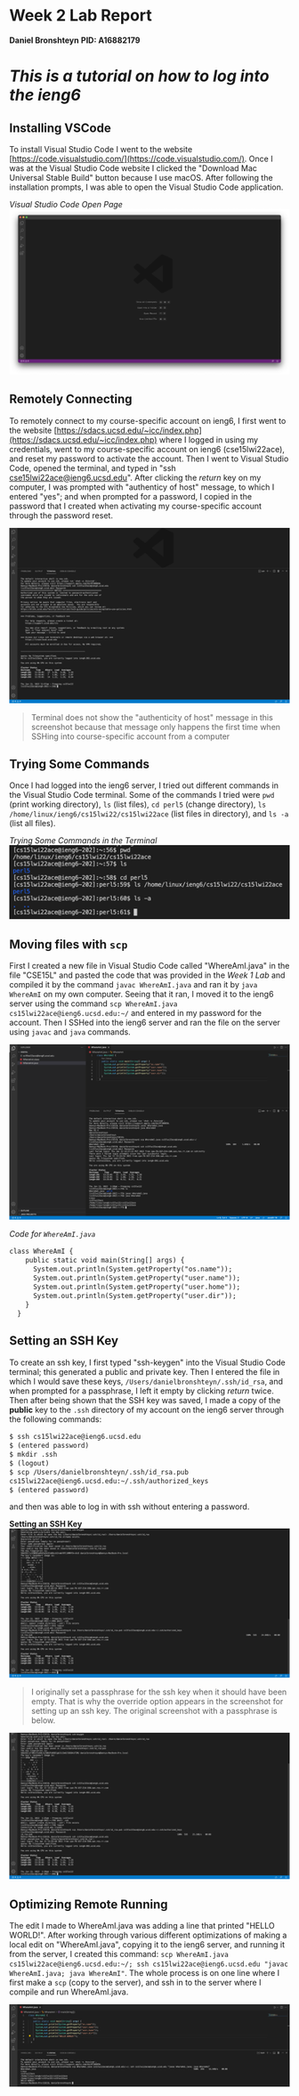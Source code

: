 # Week 2 Lab Report 
**Daniel Bronshteyn**
**PID: A16882179**


# *This is a tutorial on how to log into the ieng6*


## Installing VSCode

To install Visual Studio Code I went to the website [https://code.visualstudio.com/](https://code.visualstudio.com/). Once I was at the Visual Studio Code website I clicked the "Download Mac Universal Stable Build" button because I use macOS. After following the installation prompts, I was able to open the Visual Studio Code application. 

*Visual Studio Code Open Page*
![Visual Studio Code Open](Visual%20Studio%20Code%20Open.png)


## Remotely Connecting

To remotely connect to my course-specific account on ieng6, I first went to the website [https://sdacs.ucsd.edu/~icc/index.php](https://sdacs.ucsd.edu/~icc/index.php) where I logged in using my credentials, went to my course-specific account on ieng6 (cse15lwi22ace), and reset my password to activate the account. Then I went to Visual Studio Code, opened the terminal, and typed in "ssh cse15lwi22ace@ieng6.ucsd.edu". After clicking the *return* key on my computer, I was prompted with "authenticy of host" message, to which I entered "yes"; and when prompted for a password, I copied in the password that I created when activating my course-specific account through the password reset. 

![Remotely Connecting](Remotely%20Connecting.png)

>Terminal does not show the "authenticity of host" message in this screenshot because that message only happens the first time when SSHing into course-specific account from a computer 

## Trying Some Commands

Once I had logged into the ieng6 server, I tried out different commands in the Visual Studio Code terminal. Some of the commands I tried were  `pwd` (print working directory), `ls` (list files), `cd perl5` (change directory), `ls /home/linux/ieng6/cs15lwi22/cs15lwi22ace` (list files in directory), and `ls -a` (list all files). 

*Trying Some Commands in the Terminal*
![Trying Some Commands](Trying%20Some%20Commands.png)

## Moving files with `scp`

First I created a new file in Visual Studio Code called "WhereAmI.java" in the file "CSE15L" and pasted the code that was provided in the *Week 1 Lab* and compiled it by the command `javac WhereAmI.java` and ran it by `java WhereAmI` on my own computer. Seeing that it ran, I moved it to the ieng6 server using the command `scp WhereAmI.java cs15lwi22ace@ieng6.ucsd.edu:~/` and entered in my password for the account. Then I SSHed into the ieng6 server and ran the file on the server using `javac` and `java` commands. 

![Moving files with scp](Moving%20files%20with%20scp.png)

*Code for `WhereAmI.java`*
```
class WhereAmI {
    public static void main(String[] args) {
      System.out.println(System.getProperty("os.name"));
      System.out.println(System.getProperty("user.name"));
      System.out.println(System.getProperty("user.home"));
      System.out.println(System.getProperty("user.dir"));
    }
  }
```

## Setting an SSH Key

To create an ssh key, I first typed "ssh-keygen" into the Visual Studio Code terminal; this generated a public and private key. Then I entered the file in which I would save these keys, `/Users/danielbronshteyn/.ssh/id_rsa`, and when prompted for a passphrase, I left it empty by clicking *return* twice. Then after being shown that the SSH key was saved, I made a copy of the **public** key to the `.ssh` directory of my account on the ieng6 server through the following commands: 
```
$ ssh cs15lwi22ace@ieng6.ucsd.edu
$ (entered password)
$ mkdir .ssh
$ (logout)
$ scp /Users/danielbronshteyn/.ssh/id_rsa.pub cs15lwi22ace@ieng6.ucsd.edu:~/.ssh/authorized_keys
$ (entered password)
```
and then was able to log in with ssh without entering a password. 

**Setting an SSH Key**
![SSH Keys Override Pass](SSH%20Keys%20Override%20Pass.png)
>I originally set a passphrase for the ssh key when it should have been empty. That is why the override option appears in the screenshot for setting up an ssh key. The original screenshot with a passphrase is below. 

![SSH Keys](SSH%20Keys.png)

## Optimizing Remote Running

The edit I made to WhereAmI.java was adding a line that printed "HELLO WORLD!". After working through various different optimizations of making a local edit on "WhereAmI.java", copying it to the ieng6 server, and running it from the server, I created this command: `scp WhereAmI.java cs15lwi22ace@ieng6.ucsd.edu:~/; ssh cs15lwi22ace@ieng6.ucsd.edu "javac WhereAmI.java; java WhereAmI"`. The whole process is on one line where I first make a `scp` (copy to the server), and ssh in to the server where I compile and run WhereAmI.java. 

![Optimizing Remote Running](Optimizing%20Remote%20Running.png)

